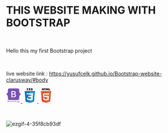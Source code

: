 <h1>THIS WEBSITE MAKING WITH BOOTSTRAP </h1> <br>

<p>Hello this my first Bootstrap project<p> <br>

live website link : https://yusufcelk.github.io/Bootstrap-website-clarusway/#body

<p align="left"> <a href="https://getbootstrap.com" target="_blank" rel="noreferrer"> <img src="https://raw.githubusercontent.com/devicons/devicon/master/icons/bootstrap/bootstrap-plain-wordmark.svg" alt="bootstrap" width="40" height="40"/> </a> <a href="https://www.w3schools.com/css/" target="_blank" rel="noreferrer"> <img src="https://raw.githubusercontent.com/devicons/devicon/master/icons/css3/css3-original-wordmark.svg" alt="css3" width="40" height="40"/> </a> <a href="https://www.w3.org/html/" target="_blank" rel="noreferrer"> <img src="https://raw.githubusercontent.com/devicons/devicon/master/icons/html5/html5-original-wordmark.svg" alt="html5" width="40" height="40"/> </a> </p>


<br>

![ezgif-4-35f8cb93df](https://user-images.githubusercontent.com/110293977/190254594-6384a65a-88ec-4112-ac65-4cb447fbcdf9.gif)
